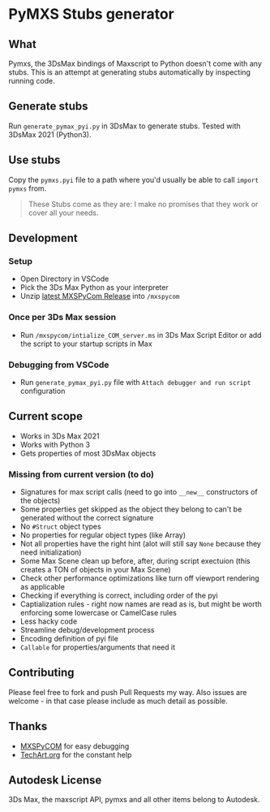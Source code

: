 # PyMXS Stubs generator

## What

Pymxs, the 3DsMax bindings of Maxscript to Python doesn't come with any stubs.
This is an attempt at generating stubs automatically by inspecting running code.

## Generate stubs
Run `generate_pymax_pyi.py` in 3DsMax to generate stubs. Tested with 3DsMax 2021 (Python3).

## Use stubs
Copy the `pymxs.pyi` file to a path where you'd usually be able to call `import pymxs` from.
> These Stubs come as they are: I make no promises that they work or cover all your needs.

## Development
### Setup
- Open Directory in VSCode
- Pick the 3Ds Max Python as your interpreter
- Unzip [latest MXSPyCom Release](https://github.com/techartorg/MXSPyCOM/releases) into `/mxspycom`
### Once per 3Ds Max session
- Run `/mxspycom/intialize_COM_server.ms` in 3Ds Max Script Editor or add the script to your startup scripts in Max
### Debugging from VSCode
- Run `generate_pymax_pyi.py` file with `Attach debugger and run script` configuration

## Current scope
- Works in 3Ds Max 2021
- Works with Python 3
- Gets properties of most 3DsMax objects

### Missing from current version (to do)
- Signatures for max script calls (need to go into `__new__` constructors of the objects)
- Some properties get skipped as the object they belong to can't be generated without the correct signature
- No `#Struct` object types
- No properties for regular object types (like Array)
- Not all properties have the right hint (alot will still say `None` because they need initialization)
- Some Max Scene clean up before, after, during script exectuion (this creates a TON of objects in your Max Scene)
- Check other performance optimizations like turn off viewport rendering as applicable
- Checking if everything is correct, including order of the pyi
- Captialization rules - right now names are read as is, but might be worth enforcing some lowercase or CamelCase rules
- Less hacky code
- Streamline debug/development process
- Encoding definition of pyi file
- `Callable` for properties/arguments that need it

## Contributing

Please feel free to fork and push Pull Requests my way. Also issues are welcome - in that case please include as much detail as possible.

## Thanks
- [MXSPyCOM](https://github.com/techartorg/MXSPyCOM) for easy debugging
- [TechArt.org](https://techart.online/) for the constant help

## Autodesk License
3Ds Max, the maxscript API, pymxs and all other items belong to Autodesk.
